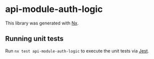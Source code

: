 # api-module-auth-logic

This library was generated with [Nx](https://nx.dev).

## Running unit tests

Run `nx test api-module-auth-logic` to execute the unit tests via [Jest](https://jestjs.io).
